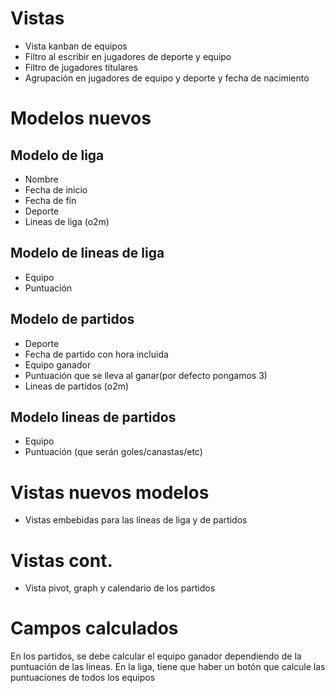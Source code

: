# Vistas
* Vista kanban de equipos
* Filtro al escribir en jugadores de deporte y equipo
* Filtro de jugadores titulares
* Agrupación en jugadores de equipo y deporte y fecha de nacimiento
  
# Modelos nuevos

## Modelo de liga
* Nombre
* Fecha de inicio
* Fecha de fin
* Deporte
* Lineas de liga (o2m)

## Modelo de lineas de liga
* Equipo
* Puntuación

## Modelo de partidos
* Deporte
* Fecha de partido con hora incluida
* Equipo ganador
* Puntuación que se lleva al ganar(por defecto pongamos 3)
* Lineas de partidos (o2m)

## Modelo lineas de partidos
* Equipo
* Puntuación (que serán goles/canastas/etc)


# Vistas nuevos modelos
* Vistas embebidas para las líneas de liga y de partidos


# Vistas cont.
* Vista pivot, graph y calendario de los partidos

# Campos calculados
En los partidos, se debe calcular el equipo ganador dependiendo de la puntuación de las lineas.
En la liga, tiene que haber un botón que calcule las puntuaciones de todos los equipos
